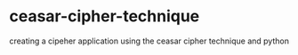 # ceasar-cipher-technique
creating a cipeher application using the ceasar cipher technique and python 
